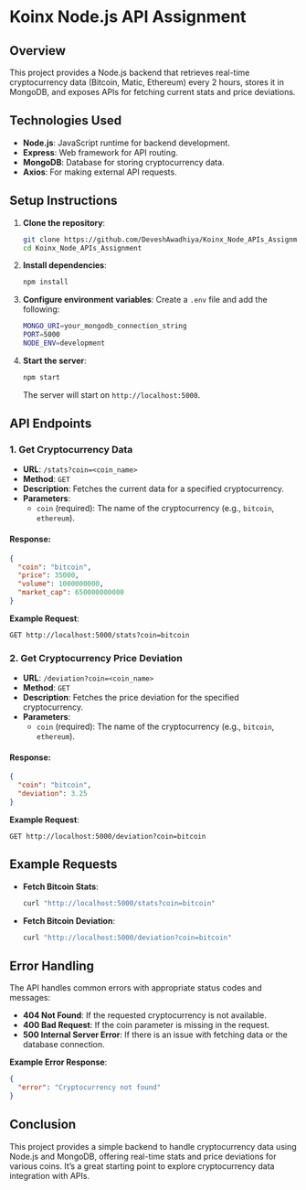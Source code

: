 # Koinx Node.js API Assignment

## Overview
This project provides a Node.js backend that retrieves real-time cryptocurrency data (Bitcoin, Matic, Ethereum) every 2 hours, stores it in MongoDB, and exposes APIs for fetching current stats and price deviations.

## Technologies Used
- **Node.js**: JavaScript runtime for backend development.
- **Express**: Web framework for API routing.
- **MongoDB**: Database for storing cryptocurrency data.
- **Axios**: For making external API requests.

## Setup Instructions
1. **Clone the repository**:
    ```bash
    git clone https://github.com/DeveshAwadhiya/Koinx_Node_APIs_Assignment.git
    cd Koinx_Node_APIs_Assignment
    ```

2. **Install dependencies**:
    ```bash
    npm install
    ```

3. **Configure environment variables**:
    Create a `.env` file and add the following:
    ```bash
    MONGO_URI=your_mongodb_connection_string
    PORT=5000
    NODE_ENV=development
    ```

4. **Start the server**:
    ```bash
    npm start
    ```
    The server will start on `http://localhost:5000`.

## API Endpoints

### 1. Get Cryptocurrency Data
- **URL**: `/stats?coin=<coin_name>`
- **Method**: `GET`
- **Description**: Fetches the current data for a specified cryptocurrency.
- **Parameters**:
  - `coin` (required): The name of the cryptocurrency (e.g., `bitcoin`, `ethereum`).

#### Response:
```json
{
  "coin": "bitcoin",
  "price": 35000,
  "volume": 1000000000,
  "market_cap": 650000000000
}
```

**Example Request**:
```
GET http://localhost:5000/stats?coin=bitcoin
```

### 2. Get Cryptocurrency Price Deviation
- **URL**: `/deviation?coin=<coin_name>`
- **Method**: `GET`
- **Description**: Fetches the price deviation for the specified cryptocurrency.
- **Parameters**:
  - `coin` (required): The name of the cryptocurrency (e.g., `bitcoin`, `ethereum`).

#### Response:
```json
{
  "coin": "bitcoin",
  "deviation": 3.25
}
```

**Example Request**:
```
GET http://localhost:5000/deviation?coin=bitcoin
```

## Example Requests

- **Fetch Bitcoin Stats**:
    ```bash
    curl "http://localhost:5000/stats?coin=bitcoin"
    ```

- **Fetch Bitcoin Deviation**:
    ```bash
    curl "http://localhost:5000/deviation?coin=bitcoin"
    ```

## Error Handling
The API handles common errors with appropriate status codes and messages:

- **404 Not Found**: If the requested cryptocurrency is not available.
- **400 Bad Request**: If the coin parameter is missing in the request.
- **500 Internal Server Error**: If there is an issue with fetching data or the database connection.

**Example Error Response**:
```json
{
  "error": "Cryptocurrency not found"
}
```

## Conclusion
This project provides a simple backend to handle cryptocurrency data using Node.js and MongoDB, offering real-time stats and price deviations for various coins. It’s a great starting point to explore cryptocurrency data integration with APIs.

